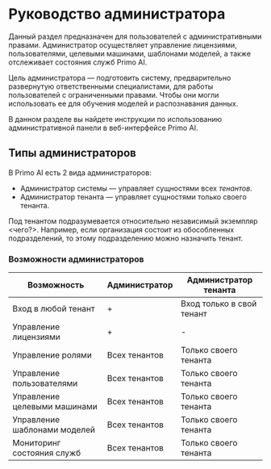 # Руководство администратора

Данный раздел предназначен для пользователей с административными правами. Администратор осуществляет управление лицензиями, пользователями, целевыми машинами, шаблонами моделей, а также отслеживает состояния служб Primo AI. 

Цель администратора — подготовить систему, предварительно развернутую ответственными специалистами, для работы пользователей с ограниченными правами. Чтобы они могли использовать ее для обучения моделей и распознавания данных.

В данном разделе вы найдете инструкции по использованию административной панели в веб-интерфейсе Primo AI. 


## Типы администраторов

В Primo AI есть 2 вида администраторов:
* Администратор системы — управляет сущностями всех *тенантов*.
* Администратор тенанта — управляет сущностями только своего тенанта.

Под тенантом подразумевается относительно независимый экземпляр <чего?>. Например, если организация состоит из обособленных подразделений, то этому подразделению можно назначить тенант.


### Возможности администраторов
 
| Возможность                   | Администратор  | Администратор тенанта     |
| ----------------------------- | -------------- | ------------------------- |
| Вход в любой тенант           | +              | Вход только в свой тенант |
| Управление лицензиями         | +              | -                         |
| Управление ролями             | Всех тенантов  | Только своего тенанта     |
| Управление пользователями     | Всех тенантов  | Только своего тенанта     |
| Управление целевыми машинами  | Всех тенантов  | Только своего тенанта     |
| Управление шаблонами моделей  | Всех тенантов  | Только своего тенанта     |
| Мониторинг состояния служб    | Всех тенантов  | Только своего тенанта     |
